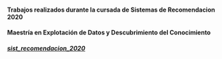 #### Trabajos realizados durante la cursada de Sistemas de Recomendacion 2020
#### Maestría en Explotación de Datos y Descubrimiento del Conocimiento
##### [sist_recomendacion_2020](https://sites.google.com/view/sistemas-de-recomendacion-2020)